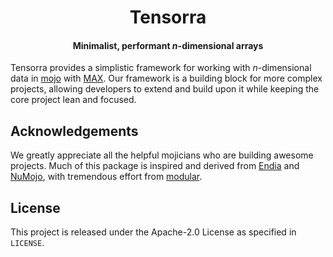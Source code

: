 <h1 align="center">Tensorra</h1>
<h4 align="center">Minimalist, performant <i>n</i>-dimensional arrays</h4>

Tensorra provides a simplistic framework for working with *n*-dimensional data in [mojo][mojo] with [MAX][MAX].
Our framework is a building block for more complex projects, allowing developers to extend and build upon it while keeping the core project lean and focused.

## Acknowledgements

We greatly appreciate all the helpful mojicians who are building awesome projects.
Much of this package is inspired and derived from [Endia][endia] and [NuMojo][numojo], with tremendous effort from [modular][modular].

## License

This project is released under the Apache-2.0 License as specified in `LICENSE`.

[modular]: https://www.modular.com/
[mojo]: https://www.modular.com/mojo
[MAX]: https://www.modular.com/max
[endia]: https://github.com/endia-org/Endia
[numojo]: https://github.com/Mojo-Numerics-and-Algorithms-group/NuMojo

